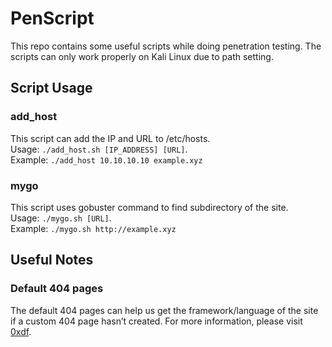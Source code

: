 # PenScript
This repo contains some useful scripts while doing penetration testing. The scripts can only work properly on Kali Linux due to path setting.

## Script Usage
### add_host
This script can add the IP and URL to /etc/hosts.\
Usage: `./add_host.sh [IP_ADDRESS] [URL]`.\
Example: `./add_host 10.10.10.10 example.xyz`

### mygo
This script uses gobuster command to find subdirectory of the site.\
Usage: `./mygo.sh [URL]`.\
Example: `./mygo.sh http://example.xyz`

## Useful Notes
### Default 404 pages
The default 404 pages can help us get the framework/language of the site if a custom 404 page hasn’t created. For more information, please visit [0xdf](https://0xdf.gitlab.io/cheatsheets/404#express).
